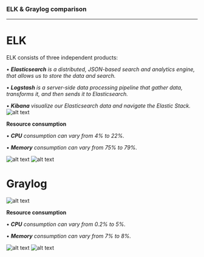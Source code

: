 ### **ELK & Graylog comparison**
------------------------------
# ELK
ELK consists of three independent products:

•	***Elasticsearch** is a distributed, JSON-based search and analytics engine, that allows us to  store the data and search.*

•	***Logstash** is a server-side data processing pipeline that gather data, transforms it, and then sends it to Elasticsearch.*

•	***Kibana** visualize our Elasticsearch data and navigate the Elastic Stack.*
![alt text](https://labs.eleks.com/wp-content/uploads/2016/12/14-elastic-stack-1.png)

**Resource consumption**

• ***CPU** consumption can vary from 4% to 22%.*

• ***Memory** consumption can vary from 75% to  79%.* 

![alt text](https://lh6.googleusercontent.com/_cbT5CEj31GPXCGj8g9XG9onI94QbEz8tLMwFU_zb6ZpgsOBhOuUAbAzaRhbB1Jug3O2a_1gdrFEx1TLw6GR=w1920-h949-rw)
![alt text](https://lh4.googleusercontent.com/XgxJD1KWVC3tuvPwVUc7xutyg9uFB3MPBF6TQT-Lw1EG-liWcrfNOTNcY7xe_fpksbBNuVlMMWfAEcuwqhDL=w1920-h949-rw)
# Graylog
![alt text](http://slideplayer.com/slide/9322936/28/images/12/Architecture.jpg)

**Resource consumption**

• ***CPU** consumption can vary from 0.2% to 5%.*

• ***Memory** consumption can vary from 7% to 8%.* 

![alt text](https://lh3.googleusercontent.com/9BchodxRuDDjY-bUi6D2ecy8OHM3nQReHrepYI5-szB3vacojLUkjMZiy09JwJAXlNLLbST6eLsBE6iV5-bn=w1920-h949-rw)
![alt text](https://lh3.googleusercontent.com/YYuPk3tbx06mOE9hzPi1_uW-USPsuQtSrdmMiqI_SRsscv-BA1jgSWmWSYmTYr8CVTHubJ8RkR8DdrKF6jv3=w1920-h949-rw)
